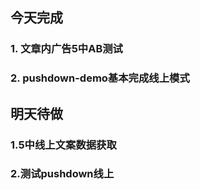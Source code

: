 ## 今天完成
### 1. 文章内广告5中AB测试
### 2. pushdown-demo基本完成线上模式

## 明天待做
### 1.5中线上文案数据获取

### 2.测试pushdown线上
